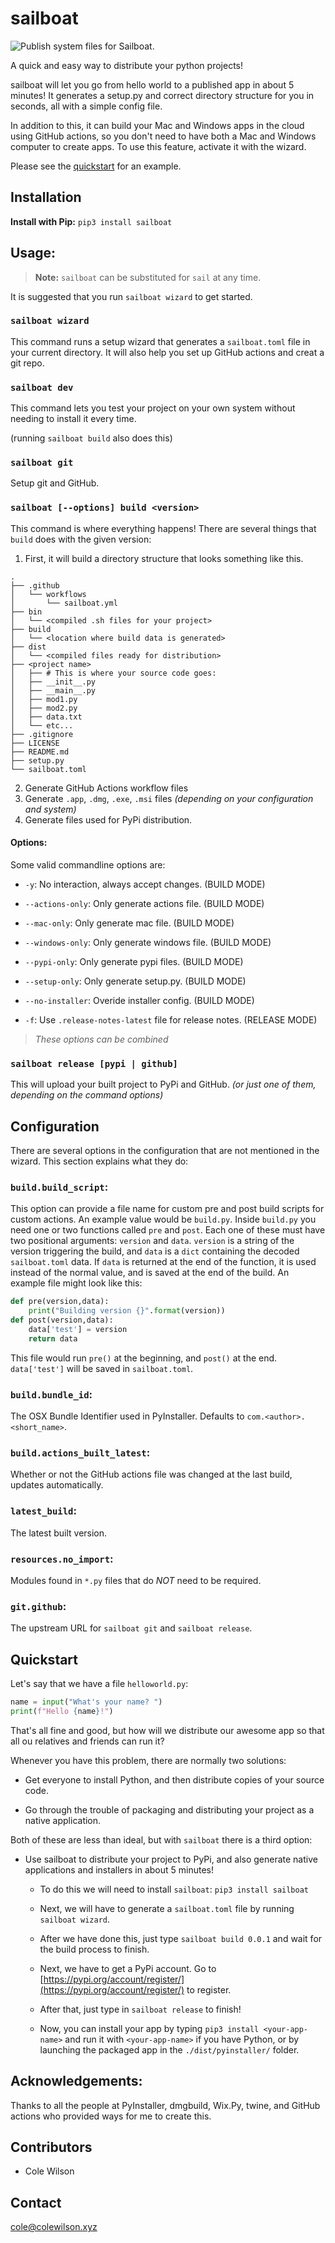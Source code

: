 # sailboat

![Publish system files for Sailboat.](https://github.com/cole-wilson/sailboat/workflows/Publish%20system%20files%20for%20Sailboat./badge.svg)

A quick and easy way to distribute your python projects!

sailboat will let you go from hello world to a published app in about 5 minutes!
It generates a setup.py and correct directory structure for you in seconds, all with a simple config file.

In addition to this, it can build your Mac and Windows apps in the cloud using GitHub actions, so you don't need to have both a Mac and Windows computer to create apps. To use this feature, activate it with the wizard. 

Please see the [quickstart](#quickstart) for an example.
## Installation
**Install with Pip:** `pip3 install sailboat`
## Usage:
> **Note:** `sailboat` can be substituted for `sail` at any time.

It is suggested that you run `sailboat wizard` to get started.
### `sailboat wizard`
This command runs a setup wizard that generates a `sailboat.toml` file in your current directory.
It will also help you set up GitHub actions and creat a git repo.
### `sailboat dev`
This command lets you test your project on your own system without needing to install it every time.

(running `sailboat build` also does this)

### `sailboat git`

Setup git and GitHub.

### `sailboat [--options] build <version>`
This command is where everything happens! There are several things that `build` does with the given version:
1. First, it will build a directory structure that looks something like this.
```
.
├── .github
│   └── workflows
│       └── sailboat.yml
├── bin
│   └── <compiled .sh files for your project>
├── build
│   └── <location where build data is generated>
├── dist
│   └── <compiled files ready for distribution>
├── <project name>
│   ├── # This is where your source code goes:
│   ├── __init__.py
│   ├── __main__.py
│   ├── mod1.py
│   ├── mod2.py
│   ├── data.txt
│   └── etc...
├── .gitignore
├── LICENSE
├── README.md
├── setup.py
└── sailboat.toml
```
2. Generate GitHub Actions workflow files
3. Generate `.app`, `.dmg`, `.exe`, `.msi` files *(depending on your configuration and system)*
4. Generate files used for PyPi distribution.
#### Options:
Some valid commandline options are:
 
 - `-y`: No interaction, always accept changes. (BUILD MODE)
 
 - `--actions-only`: Only generate actions file. (BUILD MODE)
 
 - `--mac-only`: Only generate mac file. (BUILD MODE)
 
 - `--windows-only`: Only generate windows file. (BUILD MODE)
 
 - `--pypi-only`: Only generate pypi files. (BUILD MODE)

 - `--setup-only`: Only generate setup.py. (BUILD MODE)
 
 - `--no-installer`: Overide installer config. (BUILD MODE)

 - `-f`: Use `.release-notes-latest` file for release notes. (RELEASE MODE)
> *These options can be combined*


### `sailboat release [pypi | github]`
This will upload your built project to PyPi and GitHub. *(or just one of them, depending on the command options)*

## Configuration
There are several options in the configuration that are not mentioned in the wizard. This section explains what they do:

### `build.build_script`:
This option can provide a file name for custom pre and post build scripts for custom actions.
An example value would be `build.py`. 
Inside `build.py` you need one or two functions called `pre` and `post`.
Each one of these must have two positional arguments: `version` and `data`.
`version` is a string of the version triggering the build, and `data` is a `dict` containing the decoded `sailboat.toml` data.
If `data` is returned at the end of the function, it is used instead of the normal value, and is saved at the end of the build.
An example file might look like this:
```python
def pre(version,data):
	print("Building version {}".format(version))
def post(version,data):
	data['test'] = version
	return data
```
This file would run `pre()` at the beginning, and `post()` at the end. `data['test']` will be saved in `sailboat.toml`.

### `build.bundle_id`:
The OSX Bundle Identifier used in PyInstaller. Defaults to `com.<author>.<short_name>`.

### `build.actions_built_latest`:
Whether or not the GitHub actions file was changed at the last build, updates automatically.

### `latest_build`:
The latest built version.

### `resources.no_import`:
Modules found in `*.py` files that do *NOT* need to be required.


### `git.github`:
The upstream URL for `sailboat git` and `sailboat release`.

## Quickstart
Let's say that we have a file `helloworld.py`:
```python
name = input("What's your name? ")
print(f"Hello {name}!")
```
That's all fine and good, but how will we distribute our awesome app so that all ou relatives and friends can run it?

Whenever you have this problem, there are normally two solutions:
 - Get everyone to install Python, and then distribute copies of your source code.


 - Go through the trouble of packaging and distributing your project as a native application.


Both of these are less than ideal, but with `sailboat` there is a third option:
	
 - Use sailboat to distribute your project to PyPi, and also generate native applications and installers in about 5 minutes!
  
    - To do this we will need to install `sailboat`: `pip3 install sailboat`

    - Next, we will have to generate a `sailboat.toml` file by running `sailboat wizard`.
  
    - After we have done this, just type `sailboat build 0.0.1` and wait for the build process to finish.

    - Next, we have to get a PyPi account. Go to [https://pypi.org/account/register/](https://pypi.org/account/register/) to register.

    - After that, just type in `sailboat release` to finish!
    
    - Now, you can install your app by typing `pip3 install <your-app-name>` and run it with `<your-app-name>` if you have Python, or by launching the packaged app in the `./dist/pyinstaller/` folder.

## Acknowledgements:
Thanks to all the people at PyInstaller, dmgbuild, Wix.Py, twine, and GitHub actions who provided ways for me to create this. 

## Contributors
 - Cole Wilson
## Contact
<cole@colewilson.xyz>
